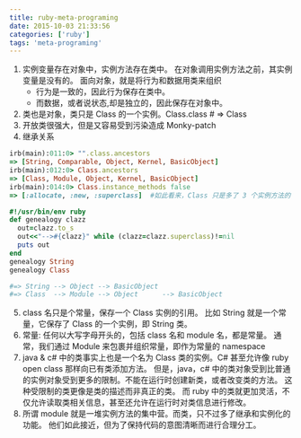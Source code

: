 ```yaml
---
title: ruby-meta-programing
date: 2015-10-03 21:33:56
categories: ['ruby']
tags: 'meta-programing'
---
```


1. 实例变量存在对象中，实例方法存在类中。 在对象调用实例方法之前，其实例变量是没有的。
  面向对象，就是将行为和数据用类来组织
    - 行为是一致的，因此行为保存在类中。
    - 而数据，或者说状态,却是独立的，因此保存在对象中。
2. 类也是对象，类只是 Class 的一个实例。Class.class # => Class
3. 开放类很强大，但是又容易受到污染造成 Monky-patch
4. 继承关系
```ruby
irb(main):011:0> "".class.ancestors
=> [String, Comparable, Object, Kernel, BasicObject]
irb(main):012:0> Class.ancestors
=> [Class, Module, Object, Kernel, BasicObject]
irb(main):014:0> Class.instance_methods false
=> [:allocate, :new, :superclass]  #如此看来，Class 只是多了 3 个实例方法的 Module

#!/usr/bin/env ruby
def genealogy clazz
  out=clazz.to_s
  out<<"-->#{clazz}" while (clazz=clazz.superclass)!=nil
  puts out
end
genealogy String
genealogy Class

#=> String --> Object --> BasicObject
#=> Class  --> Module --> Object      --> BasicObject
```

5. class 名只是个常量，保存一个 Class 实例的引用。
	比如 String 就是一个常量，它保存了 Class 的一个实例，即 String 类。
6. 常量: 任何以大写字母开头的，包括 class 名和 module 名，都是常量。
	通常，我们通过 Module 来包裹并组织常量，即作为常量的 namespace
7. java & c# 中的类事实上也是一个名为 Class 类的实例。C# 甚至允许像 ruby open class 那样向已有类添加方法。
	但是，java，c# 中的类对象受到比普通的实例对象受到更多的限制。不能在运行时创建新类，或者改变类的方法。
	这种受限制的类更像是类的描述而非真正的类。
	而 ruby 中的类就更加灵活，不仅允许读取类相关信息，甚至还允许在运行时对类信息进行修改。
8. 所谓 module 就是一堆实例方法的集中营。而类，只不过多了继承和实例化的功能。
	他们如此接近，但为了保持代码的意图清晰而进行合理分工。

